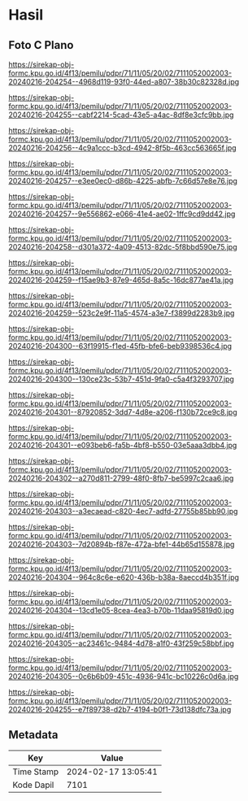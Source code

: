 # Hasil

## Foto C Plano

https://sirekap-obj-formc.kpu.go.id/4f13/pemilu/pdpr/71/11/05/20/02/7111052002003-20240216-204254--4968d119-93f0-44ed-a807-38b30c82328d.jpg

https://sirekap-obj-formc.kpu.go.id/4f13/pemilu/pdpr/71/11/05/20/02/7111052002003-20240216-204255--cabf2214-5cad-43e5-a4ac-8df8e3cfc9bb.jpg

https://sirekap-obj-formc.kpu.go.id/4f13/pemilu/pdpr/71/11/05/20/02/7111052002003-20240216-204256--4c9a1ccc-b3cd-4942-8f5b-463cc563665f.jpg

https://sirekap-obj-formc.kpu.go.id/4f13/pemilu/pdpr/71/11/05/20/02/7111052002003-20240216-204257--e3ee0ec0-d86b-4225-abfb-7c66d57e8e76.jpg

https://sirekap-obj-formc.kpu.go.id/4f13/pemilu/pdpr/71/11/05/20/02/7111052002003-20240216-204257--9e556862-e066-41e4-ae02-1ffc9cd9dd42.jpg

https://sirekap-obj-formc.kpu.go.id/4f13/pemilu/pdpr/71/11/05/20/02/7111052002003-20240216-204258--d301a372-4a09-4513-82dc-5f8bbd590e75.jpg

https://sirekap-obj-formc.kpu.go.id/4f13/pemilu/pdpr/71/11/05/20/02/7111052002003-20240216-204259--f15ae9b3-87e9-465d-8a5c-16dc877ae41a.jpg

https://sirekap-obj-formc.kpu.go.id/4f13/pemilu/pdpr/71/11/05/20/02/7111052002003-20240216-204259--523c2e9f-11a5-4574-a3e7-f3899d2283b9.jpg

https://sirekap-obj-formc.kpu.go.id/4f13/pemilu/pdpr/71/11/05/20/02/7111052002003-20240216-204300--63f19915-f1ed-45fb-bfe6-beb9398536c4.jpg

https://sirekap-obj-formc.kpu.go.id/4f13/pemilu/pdpr/71/11/05/20/02/7111052002003-20240216-204300--130ce23c-53b7-451d-9fa0-c5a4f3293707.jpg

https://sirekap-obj-formc.kpu.go.id/4f13/pemilu/pdpr/71/11/05/20/02/7111052002003-20240216-204301--87920852-3dd7-4d8e-a206-f130b72ce9c8.jpg

https://sirekap-obj-formc.kpu.go.id/4f13/pemilu/pdpr/71/11/05/20/02/7111052002003-20240216-204301--e093beb6-fa5b-4bf8-b550-03e5aaa3dbb4.jpg

https://sirekap-obj-formc.kpu.go.id/4f13/pemilu/pdpr/71/11/05/20/02/7111052002003-20240216-204302--a270d811-2799-48f0-8fb7-be5997c2caa6.jpg

https://sirekap-obj-formc.kpu.go.id/4f13/pemilu/pdpr/71/11/05/20/02/7111052002003-20240216-204303--a3ecaead-c820-4ec7-adfd-27755b85bb90.jpg

https://sirekap-obj-formc.kpu.go.id/4f13/pemilu/pdpr/71/11/05/20/02/7111052002003-20240216-204303--7d20894b-f87e-472a-bfe1-44b65d155878.jpg

https://sirekap-obj-formc.kpu.go.id/4f13/pemilu/pdpr/71/11/05/20/02/7111052002003-20240216-204304--964c8c6e-e620-436b-b38a-8aeccd4b351f.jpg

https://sirekap-obj-formc.kpu.go.id/4f13/pemilu/pdpr/71/11/05/20/02/7111052002003-20240216-204304--13cd1e05-8cea-4ea3-b70b-11daa95819d0.jpg

https://sirekap-obj-formc.kpu.go.id/4f13/pemilu/pdpr/71/11/05/20/02/7111052002003-20240216-204305--ac23461c-9484-4d78-a1f0-43f259c58bbf.jpg

https://sirekap-obj-formc.kpu.go.id/4f13/pemilu/pdpr/71/11/05/20/02/7111052002003-20240216-204305--0c6b6b09-451c-4936-941c-bc10226c0d6a.jpg

https://sirekap-obj-formc.kpu.go.id/4f13/pemilu/pdpr/71/11/05/20/02/7111052002003-20240216-204255--e7f89738-d2b7-4194-b0f1-73d138dfc73a.jpg


## Metadata

| Key        | Value               |
| ---------- | ------------------- |
| Time Stamp | 2024-02-17 13:05:41 |
| Kode Dapil | 7101                |



